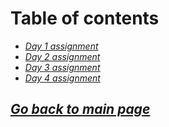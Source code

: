 # Table of contents

- [*Day 1 assignment*](301class-01.md)
- [*Day 2 assignment*](301class-02.md)
- [*Day 3 assignment*](301class-03.md)
- [*Day 4 assignment*](301class-04.md)

## [_Go back to main page_](../README.md)
